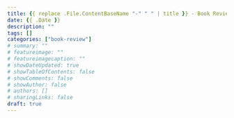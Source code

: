 ```yaml
---
title: {{ replace .File.ContentBaseName "-" " " | title }} - Book Review
date: {{ .Date }}
description: ""
tags: []
categories: ["book-review"]
# summary: ""
# featureimage: ""
# featureimagecaption: ""
# showDateUpdated: true
# showTableOfContents: false
# showComments: false
# showAuthor: false
# authors: []
# sharingLinks: false
draft: true
---
```

